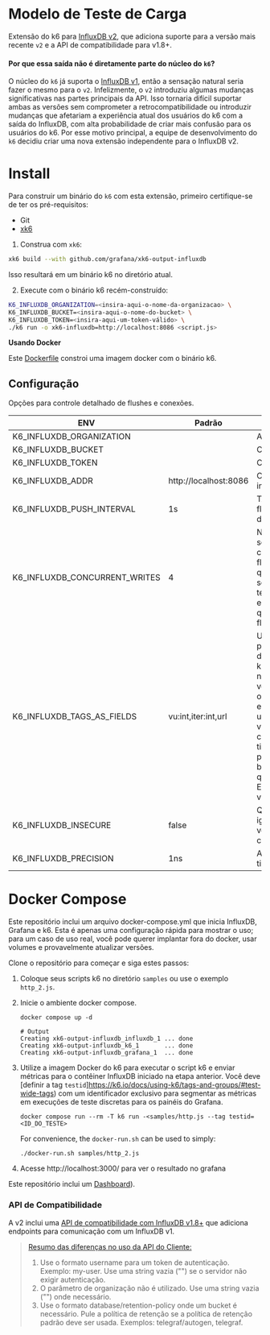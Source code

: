 # Modelo de Teste de Carga
Extensão do k6 para [InfluxDB v2](https://docs.influxdata.com/influxdb/v2.0), que adiciona suporte para a versão mais recente `v2` e a API de compatibilidade para v1.8+.

#### **Por que essa saída não é diretamente parte do núcleo do `k6`?**
O núcleo do `k6` já suporta o [InfluxDB v1](https://k6.io/docs/results-visualization/influxdb-+-grafana), então a sensação natural seria fazer o mesmo para o `v2`. Infelizmente, o `v2` introduziu algumas mudanças significativas nas partes principais da API. Isso tornaria difícil suportar ambas as versões sem comprometer a retrocompatibilidade ou introduzir mudanças que afetariam a experiência atual dos usuários do k6 com a saída do InfluxDB, com alta probabilidade de criar mais confusão para os usuários do k6. Por esse motivo principal, a equipe de desenvolvimento do `k6` decidiu criar uma nova extensão independente para o InfluxDB v2.

# Install

Para construir um binário do `k6` com esta extensão, primeiro certifique-se de ter os pré-requisitos:

- Git
- [xk6](https://github.com/grafana/xk6#install)

1. Construa com `xk6`:

```bash
xk6 build --with github.com/grafana/xk6-output-influxdb
```

Isso resultará em um binário k6 no diretório atual.

2. Execute com o binário k6 recém-construído:

```bash
K6_INFLUXDB_ORGANIZATION=<insira-aqui-o-nome-da-organizacao> \
K6_INFLUXDB_BUCKET=<insira-aqui-o-nome-do-bucket> \
K6_INFLUXDB_TOKEN=<insira-aqui-um-token-válido> \
./k6 run -o xk6-influxdb=http://localhost:8086 <script.js>
```

**Usando Docker**

Este [Dockerfile](./Dockerfile) constroi uma imagem docker com o binário k6.

## Configuração

Opções para controle detalhado de flushes e conexões.


| ENV | Padrão | Descrição |
|-----|---------|-------------|
| K6_INFLUXDB_ORGANIZATION      |                       | A [Organization](https://docs.influxdata.com/influxdb/v2.0/reference/glossary/#organization). |
| K6_INFLUXDB_BUCKET            |                       | O [Bucket](https://docs.influxdata.com/influxdb/v2.0/reference/glossary/#bucket). |
| K6_INFLUXDB_TOKEN             |                       | O [Token](https://docs.influxdata.com/influxdb/v2.0/reference/glossary/#token). |
| K6_INFLUXDB_ADDR              | http://localhost:8086 | O endereço da instância. |
| K6_INFLUXDB_PUSH_INTERVAL     | 1s | TA frequência de flush das métricas do `k6`. |
| K6_INFLUXDB_CONCURRENT_WRITES | 4 | Número de solicitações concorrentes para flush de dados. É útil quando uma solicitação leva mais tempo do que o esperado (mais do que o intervalo de flush). |
| K6_INFLUXDB_TAGS_AS_FIELDS    | vu:int,iter:int,url | Uma string separada por vírgulas para definir métricas do k6 como campos não indexáveis (em vez de tags). Um tipo opcional pode ser especificado usando, como em vu, que tornará o campo um inteiro. Os tipos de campo possíveis são int, bool, float e string, que é o padrão. Exemplo: vu,iter,url,event_time. |
| K6_INFLUXDB_INSECURE          | false | Quando `true`, ignorará a verificação do certificado `https`. |
| K6_INFLUXDB_PRECISION         | 1ns | A [Precision](https://docs.influxdata.com/influxdb/v2.0/reference/glossary/#precision) do timestamp. |


# Docker Compose
Este repositório inclui um arquivo docker-compose.yml que inicia InfluxDB, Grafana e k6. Esta é apenas uma configuração rápida para mostrar o uso; para um caso de uso real, você pode querer implantar fora do docker, usar volumes e provavelmente atualizar versões.

Clone o repositório para começar e siga estes passos:

1. Coloque seus scripts k6 no diretório `samples` ou use o exemplo `http_2.js`.

2. Inicie o ambiente docker compose.
   
	```shell
	docker compose up -d
	```

	```shell
	# Output
	Creating xk6-output-influxdb_influxdb_1 ... done
	Creating xk6-output-influxdb_k6_1       ... done
	Creating xk6-output-influxdb_grafana_1  ... done
	```

3. Utilize a imagem Docker do k6 para executar o script k6 e enviar métricas para o contêiner InfluxDB iniciado na etapa anterior. Você deve [definir a tag `testid`]https://k6.io/docs/using-k6/tags-and-groups/#test-wide-tags) com um identificador exclusivo para segmentar as métricas em execuções de teste discretas para os painéis do Grafana.
    ```shell
    docker compose run --rm -T k6 run -<samples/http.js --tag testid=<ID_DO_TESTE>
    ```
   For convenience, the `docker-run.sh` can be used to simply:
    ```shell
    ./docker-run.sh samples/http_2.js
    ```

4. Acesse http://localhost:3000/ para ver o resultado no grafana
	> 
Este repositório inclui um [Dashboard](./grafana/dashboards/dashboard.yml)).


### API de Compatibilidade
A v2 inclui uma [API de compatibilidade com InfluxDB v1.8+](https://docs.influxdata.com/influxdb/v2.0/reference/api/influxdb-1x) que adiciona endpoints para comunicação com um InfluxDB v1.

> [Resumo das diferenças no uso da API do Cliente:](https://github.com/influxdata/influxdb-client-go#influxdb-18-api-compatibility)
> 1. Use o formato username para um token de autenticação. Exemplo: my-user. Use uma string vazia ("") se o servidor não exigir autenticação. 
> 2. O parâmetro de organização não é utilizado. Use uma string vazia ("") onde necessário. 
> 3. Use o formato database/retention-policy onde um bucket é necessário. Pule a política de retenção se a política de retenção padrão deve ser usada. Exemplos: telegraf/autogen, telegraf.